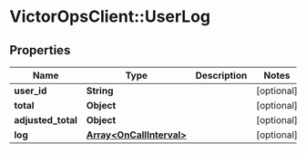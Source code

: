 # VictorOpsClient::UserLog

## Properties

| Name               | Type                                                 | Description | Notes      |
| ------------------ | ---------------------------------------------------- | ----------- | ---------- |
| **user_id**        | **String**                                           |             | [optional] |
| **total**          | **Object**                                           |             | [optional] |
| **adjusted_total** | **Object**                                           |             | [optional] |
| **log**            | [**Array&lt;OnCallInterval&gt;**](OnCallInterval.md) |             | [optional] |
